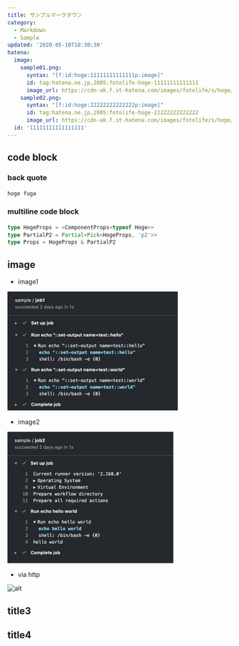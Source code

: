 ```yaml
---
title: サンプルマークダウン
category:
  - Markdown
  - Sample
updated: '2020-05-10T18:30:30'
hatena:
  image:
    sample01.png:
      syntax: "[f:id:hoge:11111111111111p:image]"
      id: tag:hatena.ne.jp,2005:fotolife-hoge-11111111111111
      image_url: https://cdn-ak.f.st-hatena.com/images/fotolife/s/hoge/20200509/20200509150000.png
    sample02.png:
      syntax: "[f:id:hoge:22222222222222p:image]"
      id: tag:hatena.ne.jp,2005:fotolife-hoge-22222222222222
      image_url: https://cdn-ak.f.st-hatena.com/images/fotolife/s/hoge/20200509/20200509150001.png
  id: '11111111111111111'
---
```


## code block
### back quote

`hoge fuga`

### multiline code block

```typescript
type HogeProps = <ComponentProps<typeof Hoge>>
type PartialP2 = Partial<Pick<HogeProps, 'p2'>>
type Props = HogeProps & PartialP2
```

## image

- image1

![alt](sample01.png)

- image2

![alt](sample02.png)

- via http

![alt](http://dummyimage.com/570×295)

## title3

## title4


